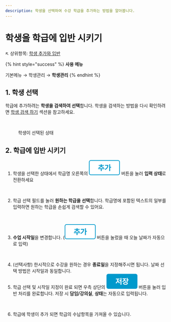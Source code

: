```yaml
---
description: 학생을 선택하여 수강 학급을 추가하는 방법을 알아봅니다.
---
```


# 학생을 학급에 입반 시키기

↖ 상위항목: [학생 추가와 입반](./)

{% hint style="success" %}
**사용 메뉴**

기본메뉴 → 학생관리 → **학생관리**
{% endhint %}

## 1. 학생 선택

학급에 추가하려는 **학생을 검색하여 선택**합니다. 학생을 검색하는 방법을 다시 확인하려면 [학생 검색 하기](searching.md#1.) 섹션을 참고하세요.

<figure><img src="../../.gitbook/assets/학급추가_학생선택.png" alt=""><figcaption><p>학생이 선택된 상태</p></figcaption></figure>

## 2. 학급에 입반 시키기

1. 학생을 선택한 상태에서 학급명 오른쪽의 <img src="../../.gitbook/assets/btn_추가.png" alt="" data-size="line"> 버튼을 눌러 **입력 상태**로 전환하세요

<figure><img src="../../.gitbook/assets/학급추가_입력상태.png" alt=""><figcaption></figcaption></figure>

2. 학급 선택 필드를 눌러 **원하는 학급을 선택**합니다. 학급명에 포함된 텍스트의 일부를 입력하면 원하는 학급을 손쉽게 검색할 수 있어요.

<figure><img src="../../.gitbook/assets/키워드검색.png" alt=""><figcaption></figcaption></figure>

3. **수업 시작일**을 변경합니다. (<img src="../../.gitbook/assets/btn_추가.png" alt="" data-size="line"> 버튼을 눌렀을 때 오늘 날짜가 자동으로 입력)&#x20;

<figure><img src="../../.gitbook/assets/시작일지정.png" alt=""><figcaption></figcaption></figure>

4. (선택사항) 한시적으로 수강을 원하는 경우 **종료일**을 지정해주시면 됩니다. 날짜 선택 방법은 시작일과 동일합니다.
5. 학급 선택 및 시작일 지정이 완료 되면 우측 상단의 <img src="../../.gitbook/assets/btn_save.png" alt="" data-size="line"> 버튼을 눌러 입반 처리를 완료합니다. 저장 시 **담임/강의실**, **상태**는 자동으로 입력됩니다.

<figure><img src="../../.gitbook/assets/저장완료.png" alt=""><figcaption></figcaption></figure>

6. 학급에 학생이 추가 되면 학급의 수납항목을 가져올 수 있습니다.

